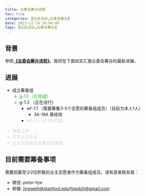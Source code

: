 ```yaml
---
title: 业委会筹办进展
toc: true
categories: [社会活动,业委会筹办]
date: 2023-12-19 20:00:00
tags: [社会活动,业委会筹办]
---
```


## 背景

参照[**《业委会筹办流程》**](2023/12/19/社会活动/业委会筹办/流程/)，我将在下面如实汇报业委会筹办的最新进展。

## 进展
- 成立筹备组
	- <font color=#00bb00>g-1.1 （已完成）</font>
	- g-1.2 （正在进行）
		- wf-1.1 （需要筹集3-5个志愿的筹备组成员）（目前为本人1人）
			- 3A-18A 黄经纬
		- <font color=#d0d0d0> wf-1.2-1.4 (未完成) </font>

<font color=#d0d0d0>

- 筹备工作
- 召开业主大会
- 业主大会和业主委员会备案

</font>

## 目前需要筹备事项

需要招募至少2位积极的业主志愿者作为筹备组成员。请有意者联系我：
- 微信: peter-hjw
- 邮箱: jingweih@stanford.edu/hjwdzh@gmail.com